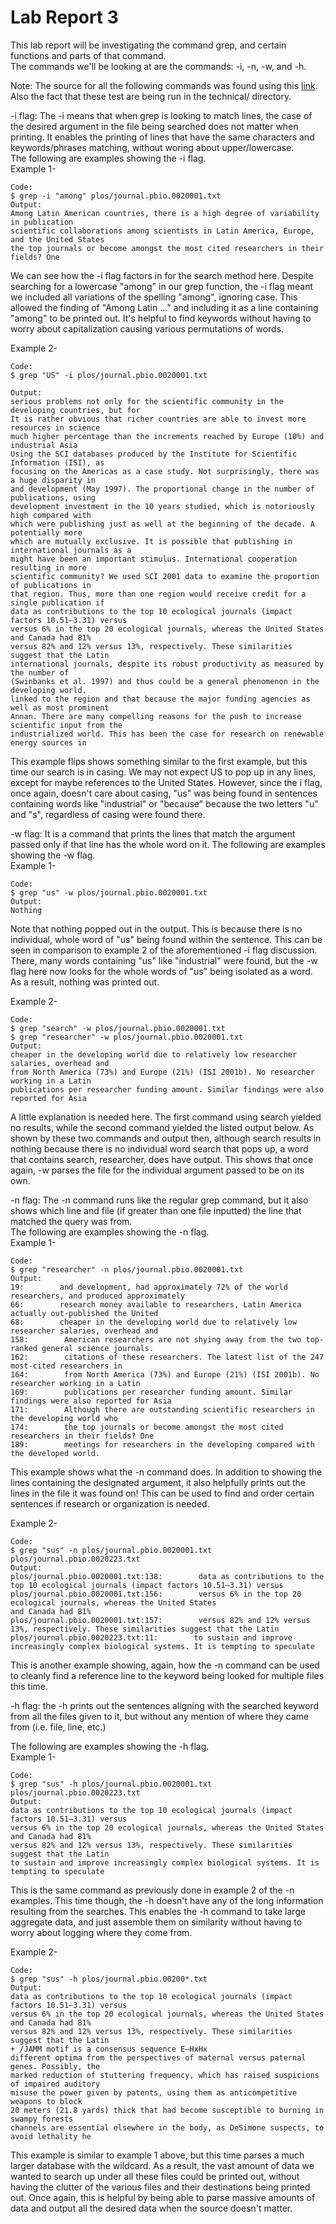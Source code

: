 # Lab Report 3  
This lab report will be investigating the command grep, and certain functions and parts of that command.  
The commands we'll be looking at are the commands: -i, -n, -w, and -h.  

Note: The source for all the following commands was found using this [link](https://www.geeksforgeeks.org/grep-command-in-unixlinux/). Also the fact that these test are being run in the technical/ directory.  
  
-i flag: The -i means that when grep is looking to match lines, the case of the desired argument in the file being searched does not matter when printing. It enables the printing of lines that have the same characters and keywords/phrases matching, without woring about upper/lowercase.  
The following are examples showing the -i flag.  
Example 1-  
```  
Code: 
$ grep -i "among" plos/journal.pbio.0020001.txt
Output:
Among Latin American countries, there is a high degree of variability in publication
scientific collaborations among scientists in Latin America, Europe, and the United States
the top journals or become amongst the most cited researchers in their fields? One
```  
We can see how the -i flag factors in for the search method here. Despite searching for a lowercase "among" in our grep function, the -i flag meant we included all variations of the spelling "among", ignoring case. This allowed the finding of "Among Latin ..." and including it as a line containing "among" to be printed out. It's helpful to find keywords without having to worry about capitalization causing various permutations of words.  

Example 2-  
```  
Code: 
$ grep "US" -i plos/journal.pbio.0020001.txt

Output:
serious problems not only for the scientific community in the developing countries, but for
It is rather obvious that richer countries are able to invest more resources in science
much higher percentage than the increments reached by Europe (10%) and industrial Asia
Using the SCI databases produced by the Institute for Scientific Information (ISI), as
focusing on the Americas as a case study. Not surprisingly, there was a huge disparity in
and development (May 1997). The proportional change in the number of publications, using
development investment in the 10 years studied, which is notoriously high compared with
which were publishing just as well at the beginning of the decade. A potentially more
which are mutually exclusive. It is possible that publishing in international journals as a
might have been an important stimulus. International cooperation resulting in more
scientific community? We used SCI 2001 data to examine the proportion of publications in
that region. Thus, more than one region would receive credit for a single publication if
data as contributions to the top 10 ecological journals (impact factors 10.51–3.31) versus
versus 6% in the top 20 ecological journals, whereas the United States and Canada had 81%
versus 82% and 12% versus 13%, respectively. These similarities suggest that the Latin
international journals, despite its robust productivity as measured by the number of
(Swinbanks et al. 1997) and thus could be a general phenomenon in the developing world.
linked to the region and that because the major funding agencies as well as most prominent
Annan. There are many compelling reasons for the push to increase scientific input from the
industrialized world. This has been the case for research on renewable energy sources in
```  
This example flips shows something similar to the first example, but this time our search is in casing. We may not expect US to pop up in any lines, except for maybe references to the United States. However, since the i flag, once again, doesn't care about casing, "us" was being found in sentences containing words like "industrial" or "because" because the two letters "u" and "s", regardless of casing were found there.  
  
  
-w flag: It is a command that prints the lines that match the argument passed only if that line has the whole word on it.
The following are examples showing the -w flag.  
Example 1-  
```
Code:  
$ grep "us" -w plos/journal.pbio.0020001.txt
Output:  
Nothing
```  
Note that nothing popped out in the output. This is because there is no individual, whole word of "us" being found within the sentence. This can be seen in comparison to example 2 of the aforementioned -i flag discussion. There, many words containing "us" like "industrial" were found, but the -w flag here now looks for the whole words of "us" being isolated as a word. As a result, nothing was printed out.  

Example 2-  
```
Code:  
$ grep "search" -w plos/journal.pbio.0020001.txt
$ grep "researcher" -w plos/journal.pbio.0020001.txt
Output:  
cheaper in the developing world due to relatively low researcher salaries, overhead and
from North America (73%) and Europe (21%) (ISI 2001b). No researcher working in a Latin
publications per researcher funding amount. Similar findings were also reported for Asia
```  
A little explanation is needed here. The first command using search yielded no results, while the second command yielded the listed output below. As shown by these two commands and output then, although search results in nothing because there is no individual word search that pops up, a word that contains search, researcher, does have output. This shows that once again, -w parses the file for the individual argument passed to be on its own.  
  
-n flag: The -n command runs like the regular grep command, but it also shows which line and file (if greater than one file inputted) the line that matched the query was from.  
The following are examples showing the -n flag.  
Example 1-  
```
Code:  
$ grep "researcher" -n plos/journal.pbio.0020001.txt
Output:
19:        and development, had approximately 72% of the world researchers, and produced approximately
66:        research money available to researchers, Latin America actually out-published the United
68:        cheaper in the developing world due to relatively low researcher salaries, overhead and
158:        American researchers are not shying away from the two top-ranked general science journals.
162:        citations of these researchers. The latest list of the 247 most-cited researchers in
164:        from North America (73%) and Europe (21%) (ISI 2001b). No researcher working in a Latin
169:        publications per researcher funding amount. Similar findings were also reported for Asia
171:        Although there are outstanding scientific researchers in the developing world who
174:        the top journals or become amongst the most cited researchers in their fields? One
189:        meetings for researchers in the developing compared with the developed world.
```  
This example shows what the -n command does. In addition to showing the lines containing the designated argument, it also helpfully prints out the lines in the file it was found on! This can be used to find and order certain sentences if research or organization is needed.  
  
Example 2-  
```
Code:  
$ grep "sus" -n plos/journal.pbio.0020001.txt plos/journal.pbio.0020223.txt
Output:  
plos/journal.pbio.0020001.txt:138:        data as contributions to the top 10 ecological journals (impact factors 10.51–3.31) versus
plos/journal.pbio.0020001.txt:156:        versus 6% in the top 20 ecological journals, whereas the United States 
and Canada had 81%
plos/journal.pbio.0020001.txt:157:        versus 82% and 12% versus 13%, respectively. These similarities suggest that the Latin
plos/journal.pbio.0020223.txt:11:        to sustain and improve increasingly complex biological systems. It is tempting to speculate
```  
This is another example showing, again, how the -n command can be used to cleanly find a reference line to the keyword being looked for multiple files this time.  

-h flag: the -h prints out the sentences aligning with the searched keyword from all the files given to it, but without any mention of where they came from (i.e. file, line, etc.)  

The following are examples showing the -h flag.  
Example 1-  
```
Code:  
$ grep "sus" -h plos/journal.pbio.0020001.txt plos/journal.pbio.0020223.txt
Output:  
data as contributions to the top 10 ecological journals (impact factors 10.51–3.31) versus
versus 6% in the top 20 ecological journals, whereas the United States and Canada had 81%
versus 82% and 12% versus 13%, respectively. These similarities suggest that the Latin
to sustain and improve increasingly complex biological systems. It is tempting to speculate
```  
This is the same command as previously done in example 2 of the -n examples. This time though, the -h doesn't have any of the long information resulting from the searches. This enables the -h command to take large aggregate data, and just assemble them on similarity without having to worry about logging where they come from.  

Example 2-  
```
Code:  
$ grep "sus" -h plos/journal.pbio.00200*.txt
Output:  
data as contributions to the top 10 ecological journals (impact factors 10.51–3.31) versus
versus 6% in the top 20 ecological journals, whereas the United States and Canada had 81%
versus 82% and 12% versus 13%, respectively. These similarities suggest that the Latin
+ /JAMM motif is a consensus sequence E—HxHx
different optima from the perspectives of maternal versus paternal genes. Possibly, the
marked reduction of stuttering frequency, which has raised suspicions of impaired auditory
misuse the power given by patents, using them as anticompetitive weapons to block
20 meters (21.8 yards) thick that had become susceptible to burning in swampy forests
channels are essential elsewhere in the body, as DeSimone suspects, to avoid lethality he
```
This example is similar to example 1 above, but this time parses a much larger database with the wildcard. As a result, the vast amount of data we wanted to search up under all these files could be printed out, without having the clutter of the various files and their destinations being printed out. Once again, this is helpful by being able to parse massive amounts of data and output all the desired data when the source doesn't matter.  
